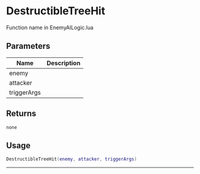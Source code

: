 # DestructibleTreeHit

Function name in EnemyAILogic.lua

## Parameters

| Name        | Description |
| ----------- | ----------- |
| enemy       |             |
| attacker    |             |
| triggerArgs |             |

## Returns

`none`

## Usage

```lua
DestructibleTreeHit(enemy, attacker, triggerArgs)
```

---
